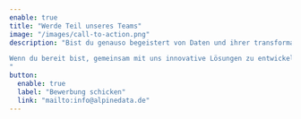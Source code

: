 ```yaml
---
enable: true
title: "Werde Teil unseres Teams"
image: "/images/call-to-action.png"
description: "Bist du genauso begeistert von Daten und ihrer transformativen Kraft wie wir? Möchtest du gemeinsam mit uns den Mittelstand in Deutschland fit für die daten-getriebene Zukunft machen? Bei Alpine Data Ventures suchen wir stets nach talentierten und motivierten Menschen, die unsere Leidenschaft teilen und unser Team bereichern wollen.<br><br>

Wenn du bereit bist, gemeinsam mit uns innovative Lösungen zu entwickeln und die Zukunft der Datenlandschaft aktiv mitzugestalten, dann zögere nicht und bewirb dich bei uns. Wir freuen uns darauf, dich kennenzulernen! 
"
button:
  enable: true
  label: "Bewerbung schicken"
  link: "mailto:info@alpinedata.de"
---
```

